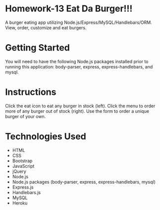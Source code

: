 # Homework-13 Eat Da Burger!!!
A burger eating app utilizing Node.js/Express/MySQL/Handlebars/ORM. View, order, customize and eat burgers.

# Getting Started
You will need to have the following Node.js packages installed prior to running this application: body-parser, express, express-handlebars, and mysql.

# Instructions
Click the eat icon to eat any burger in stock (left). Click the menu to order more of any burger out of stock (right). Use the form to order a unique burger of your own.

# Technologies Used
* HTML
* CSS
* Bootstrap
* JavaScript
* jQuery
* Node.js
* Node.js packages (body-parser, express, express-handlebars, mysql)
* Express.js
* Handlebars.js
* MySQL
* Heroku